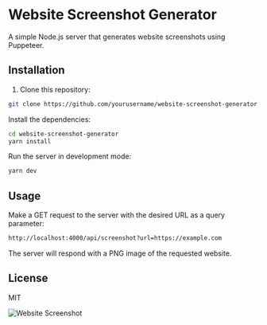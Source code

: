 # Website Screenshot Generator

A simple Node.js server that generates website screenshots using Puppeteer.

## Installation

1. Clone this repository:
  
```bash
git clone https://github.com/yourusername/website-screenshot-generator.git
```

Install the dependencies:

```bash
cd website-screenshot-generator
yarn install
```

Run the server in development mode:

```bash
yarn dev
```

## Usage

Make a GET request to the server with the desired URL as a query parameter:

```bash
http://localhost:4000/api/screenshot?url=https://example.com
```

The server will respond with a PNG image of the requested website.

## License

MIT

![Website Screenshot](https://website-image-generator.vercel.app/?url=https://google.com)